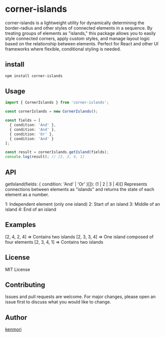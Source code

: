 # corner-islands

corner-islands is a lightweight utility for dynamically determining the border-radius and other styles of connected elements in a sequence. By treating groups of elements as \"islands,\" this package allows you to easily style connected corners, apply custom styles, and manage layout logic based on the relationship between elements. Perfect for React and other UI frameworks where flexible, conditional styling is needed.

## install

```bash
npm install corner-islands
```

## Usage

```ts
import { CornerIslands } from 'corner-islands';

const cornerIslands = new CornerIslands();

const fields = [
  { condition: 'And' },
  { condition: 'And' },
  { condition: 'Or' },
  { condition: 'And' }
];

const result = cornerIslands.getIsland(fields);
console.log(result); // [2, 3, 4, 1]
```

## API

getIsland(fields: { condition: 'And' | 'Or' }[]): (1 | 2 | 3 | 4)[]
Represents connections between elements as "islands" and returns the state of each element as a number.

1: Independent element (only one island)
2: Start of an island
3: Middle of an island
4: End of an island

## Examples

[2, 4, 2, 4] => Contains two islands
[2, 3, 3, 4] => One island composed of four elements
[2, 3, 4, 1] => Contains two islands

## License

MIT License

## Contributing

Issues and pull requests are welcome. For major changes, please open an issue first to discuss what you would like to change.

## Author

[kenmori](https://x.com/terrace_tech)
